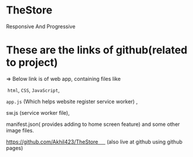 # TheStore
Responsive And Progressive

# These are the links of github(related to project)

=> Below link is of web app, containing files like

 `html`, `CSS`, `JavaScript`, 
 
 `app.js` (Which helps website register service worker) ,
 
  sw.js (service worker file),
 
 manifest.json( provides adding to home screen feature) and some other image files.
 
https://github.com/Akhil423/TheStore      (also live at github using github pages)
